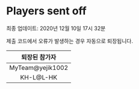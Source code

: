 # Players sent off
최종 업데이트: 2020년 12월 10일 17시 32분


제출 코드에서 오류가 발생하는 경우 자동으로 퇴장됩니다.


| 퇴장된 참가자 |
|:---:|
| MyTeam@yejik1002 |
| KH-L@L-HK |
